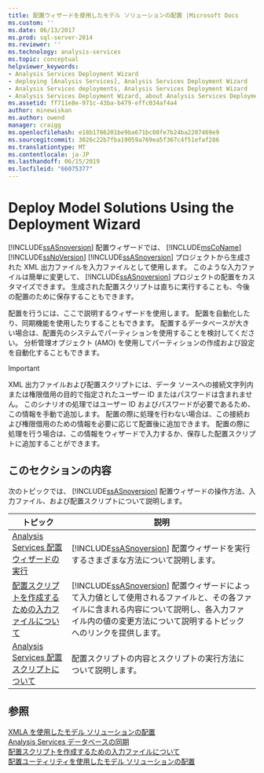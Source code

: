 ```yaml
---
title: 配置ウィザードを使用したモデル ソリューションの配置 |Microsoft Docs
ms.custom: ''
ms.date: 06/13/2017
ms.prod: sql-server-2014
ms.reviewer: ''
ms.technology: analysis-services
ms.topic: conceptual
helpviewer_keywords:
- Analysis Services Deployment Wizard
- deploying [Analysis Services], Analysis Services Deployment Wizard
- Analysis Services deployments, Analysis Services Deployment Wizard
- Analysis Services Deployment Wizard, about Analysis Services Deployment Wizard
ms.assetid: ff711e8e-971c-43ba-b479-effc034af4a4
author: minewiskan
ms.author: owend
manager: craigg
ms.openlocfilehash: e18b1786201be9ba671bc08fe7b24ba2207469e9
ms.sourcegitcommit: 3026c22b7fba19059a769ea5f367c4f51efaf286
ms.translationtype: MT
ms.contentlocale: ja-JP
ms.lasthandoff: 06/15/2019
ms.locfileid: "66075377"
---
```

# <a name="deploy-model-solutions-using-the-deployment-wizard"></a>Deploy Model Solutions Using the Deployment Wizard
  [!INCLUDE[ssASnoversion](../../includes/ssasnoversion-md.md)] 配置ウィザードでは、 [!INCLUDE[msCoName](../../includes/msconame-md.md)] [!INCLUDE[ssNoVersion](../../includes/ssnoversion-md.md)] [!INCLUDE[ssASnoversion](../../includes/ssasnoversion-md.md)] プロジェクトから生成された XML 出力ファイルを入力ファイルとして使用します。 このような入力ファイルは簡単に変更して、 [!INCLUDE[ssASnoversion](../../includes/ssasnoversion-md.md)] プロジェクトの配置をカスタマイズできます。 生成された配置スクリプトは直ちに実行することも、今後の配置のために保存することもできます。  
  
 配置を行うには、ここで説明するウィザードを使用します。 配置を自動化したり、同期機能を使用したりすることもできます。 配置するデータベースが大きい場合は、配置先のシステムでパーティションを使用することを検討してください。 分析管理オブジェクト (AMO) を使用してパーティションの作成および設定を自動化することもできます。  
  
> [!IMPORTANT]  
>  XML 出力ファイルおよび配置スクリプトには、データ ソースへの接続文字列内または権限借用の目的で指定されたユーザー ID またはパスワードは含まれません。 このシナリオの処理ではユーザー ID およびパスワードが必要であるため、この情報を手動で追加します。 配置の際に処理を行わない場合は、この接続および権限借用のための情報を必要に応じて配置後に追加できます。 配置の際に処理を行う場合は、この情報をウィザードで入力するか、保存した配置スクリプトに追加することができます。  
  
## <a name="in-this-section"></a>このセクションの内容  
 次のトピックでは、 [!INCLUDE[ssASnoversion](../../includes/ssasnoversion-md.md)] 配置ウィザードの操作方法、入力ファイル、および配置スクリプトについて説明します。  
  
|トピック|説明|  
|-----------|-----------------|  
|[Analysis Services 配置ウィザードの実行](running-the-analysis-services-deployment-wizard.md)|[!INCLUDE[ssASnoversion](../../includes/ssasnoversion-md.md)] 配置ウィザードを実行するさまざまな方法について説明します。|  
|[配置スクリプトを作成するための入力ファイルについて](deployment-script-files-input-used-to-create-deployment-script.md)|[!INCLUDE[ssASnoversion](../../includes/ssasnoversion-md.md)] 配置ウィザードによって入力値として使用されるファイルと、その各ファイルに含まれる内容について説明し、各入力ファイル内の値の変更方法について説明するトピックへのリンクを提供します。|  
|[Analysis Services 配置スクリプトについて](understanding-the-analysis-services-deployment-script.md)|配置スクリプトの内容とスクリプトの実行方法について説明します。|  
  
## <a name="see-also"></a>参照  
 [XMLA を使用したモデル ソリューションの配置](deploy-model-solutions-using-xmla.md)   
 [Analysis Services データベースの同期](synchronize-analysis-services-databases.md)   
 [配置スクリプトを作成するための入力ファイルについて](deployment-script-files-input-used-to-create-deployment-script.md)   
 [配置ユーティリティを使用したモデル ソリューションの配置](deploy-model-solutions-with-the-deployment-utility.md)  
  
  
